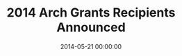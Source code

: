 ---
date:   2014-05-21 00:00:00
source:  "Techli"
title: "2014 Arch Grants Recipients Announced"
categories: press
link: http://techli.com/2014/05/2014-arch-grants-recipients-announced/#.
---